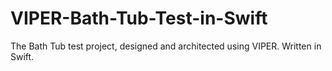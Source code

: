 VIPER-Bath-Tub-Test-in-Swift
============================

The Bath Tub test project, designed and architected using VIPER. Written in Swift.
